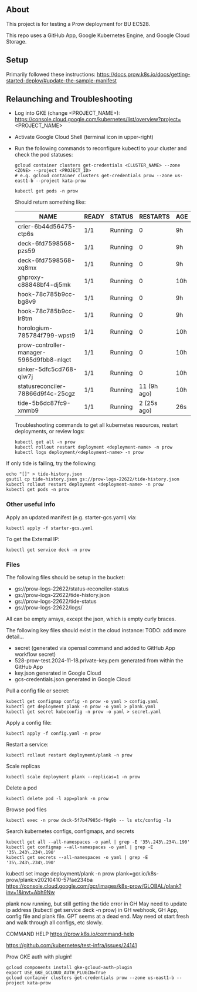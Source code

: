 ## About

This project is for testing a Prow deployment for BU EC528.  

This repo uses a GitHub App, Google Kubernetes Engine, and Google Cloud Storage.


## Setup

Primarily followed these instructions: https://docs.prow.k8s.io/docs/getting-started-deploy/#update-the-sample-manifest



## Relaunching and Troubleshooting

 - Log into GKE (change <PROJECT_NAME>): https://console.cloud.google.com/kubernetes/list/overview?project=<PROJECT_NAME>
 - Activate Google Cloud Shell (terminal icon in upper-right)
 - Run the following commands to reconfigure kubectl to your cluster and check the pod statuses: 

   ```console
   gcloud container clusters get-credentials <CLUSTER_NAME> --zone <ZONE> --project <PROJECT_ID>
   # e.g. gcloud container clusters get-credentials prow --zone us-east1-b --project kata-prow
   ```

   ```console
   kubectl get pods -n prow
   ```

   Should return something like:

    | NAME                                           | READY   | STATUS    | RESTARTS      | AGE |
    | ---------------------------------------------- | ------- | --------- | ------------- | --- |
    | crier-6b44d56475-ctp6s                         | 1/1     | Running   | 0             | 9h  |
    | deck-6fd7598568-pzs59                          | 1/1     | Running   | 0             | 9h  |
    | deck-6fd7598568-xq8mx                          | 1/1     | Running   | 0             | 9h  |
    | ghproxy-c88848bf4-dj5mk                        | 1/1     | Running   | 0             | 10h |
    | hook-78c785b9cc-bg8v9                          | 1/1     | Running   | 0             | 9h  |
    | hook-78c785b9cc-lr8tm                          | 1/1     | Running   | 0             | 9h  |
    | horologium-785784f799-wpst9                    | 1/1     | Running   | 0             | 10h |
    | prow-controller-manager-5965d9fbb8-nlqct       | 1/1     | Running   | 0             | 10h |
    | sinker-5dfc5cd768-qlw7j                        | 1/1     | Running   | 0             | 10h |
    | statusreconciler-78866d9f4c-25cgz              | 1/1     | Running   | 11 (9h ago)   | 10h |
    | tide-5b6dc87fc9-xmmb9                          | 1/1     | Running   | 2 (25s ago)   | 26s |


   Troubleshooting commands to get all kubernetes resources, restart deployments, or review logs:

   ```console
   kubectl get all -n prow
   kubectl rollout restart deployment <deployment-name> -n prow
   kubectl logs deployment/<deployment-name> -n prow
   ```

  If only tide is failing, try the following:

  ```console
  echo "[]" > tide-history.json
  gsutil cp tide-history.json gs://prow-logs-22622/tide-history.json
  kubectl rollout restart deployment <deployment-name> -n prow
  kubectl get pods -n prow
  ```


### Other useful info

Apply an updated manifest (e.g. starter-gcs.yaml) via:

```console
kubectl apply -f starter-gcs.yaml
```

To get the External IP:

```console
kubectl get service deck -n prow
```


### Files

The following files should be setup in the bucket:

 - gs://prow-logs-22622/status-reconciler-status
 - gs://prow-logs-22622/tide-history.json
 - gs://prow-logs-22622/tide-status
 - gs://prow-logs-22622/logs/

All can be empty arrays, except the json, which is empty curly braces. 

The following key files should exist in the cloud instance: 
TODO: add more detail...
 - secret (generated via openssl command and added to GitHub App workflow secret)
 - 528-prow-test.2024-11-18.private-key.pem generated from within the GitHub App
 - key.json generated in Google Cloud
 - gcs-credentials.json generated in Google Cloud

Pull a config file or secret: 

```console
kubectl get configmap config -n prow -o yaml > config.yaml
kubectl get deployment plank -n prow -o yaml > plank.yaml
kubectl get secret kubeconfig -n prow -o yaml > secret.yaml
```

Apply a config file:
```console
kubectl apply -f config.yaml -n prow
```

Restart a service:

```console
kubectl rollout restart deployment/plank -n prow
```

Scale replicas

```console
kubectl scale deployment plank --replicas=1 -n prow
```

Delete a pod
```console
kubectl delete pod -l app=plank -n prow
```

Browse pod files
```console
kubectl exec -n prow deck-5f7b47985d-f9g9b -- ls etc/config -la
```

Search kubernetes configs, configmaps, and secrets
```console
kubectl get all --all-namespaces -o yaml | grep -E '35\.243\.234\.190'
kubectl get configmap --all-namespaces -o yaml | grep -E '35\.243\.234\.190'
kubectl get secrets --all-namespaces -o yaml | grep -E '35\.243\.234\.190'
```

kubectl set image deployment/plank -n prow plank=gcr.io/k8s-prow/plank:v20210410-57fae234ba
https://console.cloud.google.com/gcr/images/k8s-prow/GLOBAL/plank?inv=1&invt=Abh9Nw



plank now running, but still getting the tide error in GH
May need to update ip address (kubectl get service deck -n prow) in GH webhook, GH App, config file and plank file.
GPT seems at a dead end.  May need ot start fresh and walk through all configs, etc slowly.


COMMAND HELP
https://prow.k8s.io/command-help


https://github.com/kubernetes/test-infra/issues/24141


Prow GKE auth with plugin!
```console
gcloud components install gke-gcloud-auth-plugin
export USE_GKE_GCLOUD_AUTH_PLUGIN=True
gcloud container clusters get-credentials prow --zone us-east1-b --project kata-prow
```

